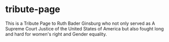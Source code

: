 # tribute-page
This is a Tribute Page to Ruth Bader Ginsburg who not only served as A Supreme Court Justice of the United States of America but also fought long and hard for women's right and Gender equality.

